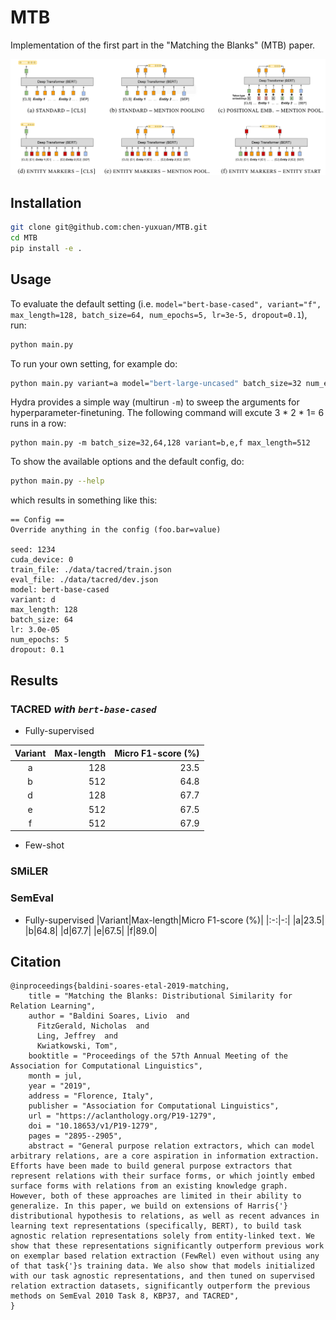 # MTB
Implementation of the first part in the "Matching the Blanks" (MTB) paper.

![MTB feature extraction](./docs/MTB.png)

## Installation
```bash
git clone git@github.com:chen-yuxuan/MTB.git
cd MTB
pip install -e .
```

## Usage
To evaluate the default setting (i.e. `model="bert-base-cased", variant="f", max_length=128, batch_size=64, num_epochs=5, lr=3e-5, dropout=0.1`), run:
```bash
python main.py
```

To run your own setting, for example do:
```bash
python main.py variant=a model="bert-large-uncased" batch_size=32 num_epochs=10
```

Hydra provides a simple way (multirun `-m`) to sweep the arguments for hyperparameter-finetuning. The following command will excute 3 * 2 * 1= 6 runs in a row:
```
python main.py -m batch_size=32,64,128 variant=b,e,f max_length=512
```

To show the available options and the default config, do:
```bash
python main.py --help
```
which results in something like this:

```
== Config ==
Override anything in the config (foo.bar=value)

seed: 1234
cuda_device: 0
train_file: ./data/tacred/train.json
eval_file: ./data/tacred/dev.json
model: bert-base-cased
variant: d
max_length: 128
batch_size: 64
lr: 3.0e-05
num_epochs: 5
dropout: 0.1
```


## Results
### TACRED *with `bert-base-cased`*
- Fully-supervised

|Variant|Max-length|Micro F1-score (%)|
|:-:|-:|-:|
|a|128|23.5|
|b|512|64.8|
|d|128|67.7|
|e|512|67.5|
|f|512|67.9|

- Few-shot

### SMiLER

### SemEval
- Fully-supervised
|Variant|Max-length|Micro F1-score (%)|
|:-:|-:|
|a|23.5|
|b|64.8|
|d|67.7|
|e|67.5|
|f|89.0|

## Citation
```
@inproceedings{baldini-soares-etal-2019-matching,
    title = "Matching the Blanks: Distributional Similarity for Relation Learning",
    author = "Baldini Soares, Livio  and
      FitzGerald, Nicholas  and
      Ling, Jeffrey  and
      Kwiatkowski, Tom",
    booktitle = "Proceedings of the 57th Annual Meeting of the Association for Computational Linguistics",
    month = jul,
    year = "2019",
    address = "Florence, Italy",
    publisher = "Association for Computational Linguistics",
    url = "https://aclanthology.org/P19-1279",
    doi = "10.18653/v1/P19-1279",
    pages = "2895--2905",
    abstract = "General purpose relation extractors, which can model arbitrary relations, are a core aspiration in information extraction. Efforts have been made to build general purpose extractors that represent relations with their surface forms, or which jointly embed surface forms with relations from an existing knowledge graph. However, both of these approaches are limited in their ability to generalize. In this paper, we build on extensions of Harris{'} distributional hypothesis to relations, as well as recent advances in learning text representations (specifically, BERT), to build task agnostic relation representations solely from entity-linked text. We show that these representations significantly outperform previous work on exemplar based relation extraction (FewRel) even without using any of that task{'}s training data. We also show that models initialized with our task agnostic representations, and then tuned on supervised relation extraction datasets, significantly outperform the previous methods on SemEval 2010 Task 8, KBP37, and TACRED",
}
```